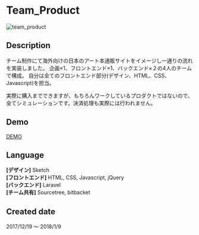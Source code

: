 # Team_Product

![team_product](https://user-images.githubusercontent.com/33841025/39568879-98f82224-4efe-11e8-8300-97dff20e39f5.gif)

## Description

チーム制作にて海外向けの日本のアート本通販サイトをイメージし一通りの流れを実装しました。
企画×1、フロントエンド×1、バックエンド×２の4人のチームで構成。
自分は全てのフロントエンド部分(デザイン、HTML、CSS、Javascript)を担当。

実際に購入までできますが、もちろんワークしているプロダクトではないので、全てシミュレーションです。決済処理も実際には行われません。

## Demo

[DEMO](http://ippeikamimura.sakura.ne.jp/okty/public/booquet)


## Language

**[デザイン]** Sketch  
**[フロントエンド]** HTML, CSS, Javascript, jQuery  
**[バックエンド]** Laravel  
**[チーム共有]**  Sourcetree, bitbacket

## Created date

2017/12/19 〜 2018/1/9
